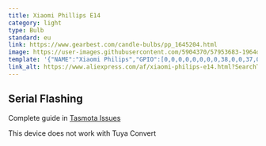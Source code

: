 ```yaml
---
title: Xiaomi Phillips E14
category: light
type: Bulb
standard: eu
link: https://www.gearbest.com/candle-bulbs/pp_1645204.html
image: https://user-images.githubusercontent.com/5904370/57953683-1964d200-78f1-11e9-89d0-c1b5566967e9.png
template: '{"NAME":"Xiaomi Philips","GPIO":[0,0,0,0,0,0,0,0,38,0,0,37,0],"FLAG":0,"BASE":48}' 
link_alt: https://www.aliexpress.com/af/xiaomi-philips-e14.html?SearchText=xiaomi+philips+e14&d=y&initiative_id=SB_20190517121309&origin=n&catId=0&isViewCP=y&jump=afs
---
```

## Serial Flashing
Complete guide in [Tasmota Issues](https://github.com/arendst/Sonoff-Tasmota/issues/3055#issuecomment-448759584)

This device does not work with Tuya Convert